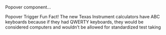 <p className="lead">Popover component...</p>
<Popover>
  <Popover.Trigger color="primary" outline>
    Popover Trigger
  </Popover.Trigger>
  <Popover.Content className="right">
    <Popover.Header>Fun Fact!</Popover.Header>
    <Popover.Body>
      The new Texas Instrument calculators have ABC keyboards because if
      they had QWERTY keyboards, they would be considered computers and
      wouldn’t be allowed for standardized test taking
    </Popover.Body>
  </Popover.Content>
</Popover>
